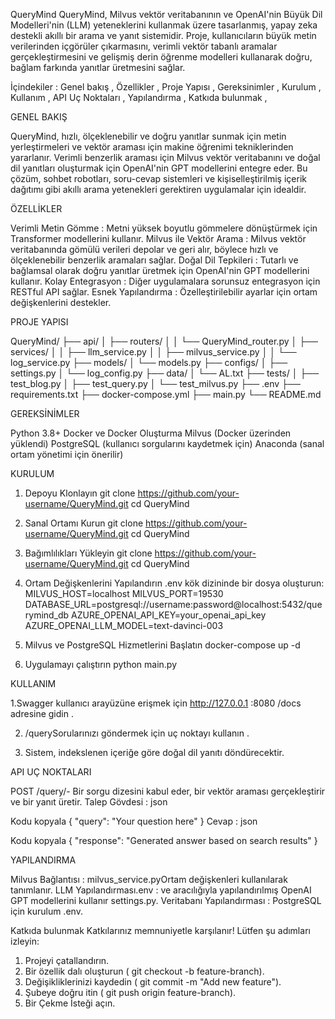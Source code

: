 QueryMind
QueryMind, Milvus vektör veritabanının ve OpenAI'nin Büyük Dil Modelleri'nin (LLM) yeteneklerini kullanmak üzere tasarlanmış, yapay zeka destekli akıllı bir arama ve yanıt sistemidir. Proje, kullanıcıların büyük metin verilerinden içgörüler çıkarmasını, verimli vektör tabanlı aramalar gerçekleştirmesini ve gelişmiş derin öğrenme modelleri kullanarak doğru, bağlam farkında yanıtlar üretmesini sağlar.


İçindekiler :
Genel bakış ,
Özellikler ,
Proje Yapısı ,
Gereksinimler , 
Kurulum ,
Kullanım , 
API Uç Noktaları ,
Yapılandırma ,
Katkıda bulunmak ,


GENEL BAKIŞ

QueryMind, hızlı, ölçeklenebilir ve doğru yanıtlar sunmak için metin yerleştirmeleri ve vektör araması için makine öğrenimi tekniklerinden yararlanır. Verimli benzerlik araması için Milvus vektör veritabanını ve doğal dil yanıtları oluşturmak için OpenAI'nin GPT modellerini entegre eder. Bu çözüm, sohbet robotları, soru-cevap sistemleri ve kişiselleştirilmiş içerik dağıtımı gibi akıllı arama yetenekleri gerektiren uygulamalar için idealdir.

ÖZELLİKLER

Verimli Metin Gömme : Metni yüksek boyutlu gömmelere dönüştürmek için Transformer modellerini kullanır.
Milvus ile Vektör Arama : Milvus vektör veritabanında gömülü verileri depolar ve geri alır, böylece hızlı ve ölçeklenebilir benzerlik aramaları sağlar.
Doğal Dil Tepkileri : Tutarlı ve bağlamsal olarak doğru yanıtlar üretmek için OpenAI'nin GPT modellerini kullanır.
Kolay Entegrasyon : Diğer uygulamalara sorunsuz entegrasyon için RESTful API sağlar.
Esnek Yapılandırma : Özelleştirilebilir ayarlar için ortam değişkenlerini destekler.

PROJE YAPISI

QueryMind/
├── api/
│   ├── routers/
│   │   └── QueryMind_router.py
│   ├── services/
│   │   ├── llm_service.py
│   │   ├── milvus_service.py
│   │   └── log_service.py
├── models/
│   └── models.py
├── configs/
│   ├── settings.py
│   └── log_config.py
├── data/
│   └── AL.txt
├── tests/
│   ├── test_blog.py
│   ├── test_query.py
│   └── test_milvus.py
├── .env
├── requirements.txt
├── docker-compose.yml
├── main.py
└── README.md


GEREKSİNİMLER

Python 3.8+
Docker ve Docker Oluşturma
Milvus (Docker üzerinden yüklendi)
PostgreSQL (kullanıcı sorgularını kaydetmek için)
Anaconda (sanal ortam yönetimi için önerilir)

KURULUM

1. Depoyu Klonlayın
git clone https://github.com/your-username/QueryMind.git
cd QueryMind
2. Sanal Ortamı Kurun git clone https://github.com/your-username/QueryMind.git
cd QueryMind

3. Bağımlılıkları Yükleyin  git clone https://github.com/your-username/QueryMind.git
cd QueryMind

4. Ortam Değişkenlerini Yapılandırın
.env kök dizininde bir dosya oluşturun:
MILVUS_HOST=localhost
MILVUS_PORT=19530
DATABASE_URL=postgresql://username:password@localhost:5432/querymind_db
AZURE_OPENAI_API_KEY=your_openai_api_key
AZURE_OPENAI_LLM_MODEL=text-davinci-003

5. Milvus ve PostgreSQL Hizmetlerini Başlatın docker-compose up -d

6. Uygulamayı çalıştırın python main.py



KULLANIM

1.Swagger kullanıcı arayüzüne erişmek için http://127.0.0.1 :8080 /docs adresine gidin .

2. /querySorularınızı göndermek için uç noktayı kullanın .

3. Sistem, indekslenen içeriğe göre doğal dil yanıtı döndürecektir.




API UÇ NOKTALARI

POST /query/- Bir sorgu dizesini kabul eder, bir vektör araması gerçekleştirir ve bir yanıt üretir.
Talep Gövdesi :
json

Kodu kopyala
{
  "query": "Your question here"
}
Cevap :
json

Kodu kopyala
{
  "response": "Generated answer based on search results"
}


YAPILANDIRMA

Milvus Bağlantısı : milvus_service.pyOrtam değişkenleri kullanılarak tanımlanır.
LLM Yapılandırması.env : ve aracılığıyla yapılandırılmış OpenAI GPT modellerini kullanır settings.py.
Veritabanı Yapılandırması : PostgreSQL için kurulum .env.


Katkıda bulunmak
Katkılarınız memnuniyetle karşılanır! Lütfen şu adımları izleyin:

1. Projeyi çatallandırın.
2. Bir özellik dalı oluşturun ( git checkout -b feature-branch).
3. Değişikliklerinizi kaydedin ( git commit -m "Add new feature").
4. Şubeye doğru itin ( git push origin feature-branch).
5. Bir Çekme İsteği açın.



